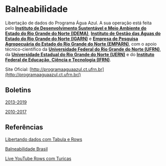 # Balneabilidade

Libertação de dados do Programa Água Azul. A sua operação está feita pelo **[Instituto de Desenvolvimento Sustentável e Meio Ambiente do Estado do Rio Grande do Norte (IDEMA)](http://www.idema.rn.gov.br/)**, **[Instituto de Gestão das Águas do Estado do Rio Grande do Norte (IGARN)](http://igarn.rn.gov.br/)** e **[Empresa de Pesquisa Agropecuária do Estado do Rio Grande do Norte (EMPARN)](http://www.emparn.rn.gov.br)**, com o apoio técnico-científico da **[Universidade Federal do Rio Grande do Norte (UFRN)](https://ufrn.br/)**, da **[Universidade Estadual do Rio Grande do Norte (UERN)](http://portal.uern.br/)** e do **[Instituto Federal de Educação, Ciência e Tecnologia (IFRN)](http://portal.ifrn.edu.br/)**.

Site Oficial: [http://programaaguaazul.ct.ufrn.br](http://programaaguaazul.ct.ufrn.br/)

## Boletins

[2013-2019](http://www.idema.rn.gov.br/Conteudo.asp?TRAN=CATALG&TARG=55&ACT=&PAGE=0&PARM=&LBL=Gest%E3o+Ambiental)

[2010-2017](http://programaaguaazul.ct.ufrn.br/boletins/)

## Referências

[Libertando dados com Tabula e Rows](https://escoladedados.org/tutoriais/libertando-dados-com-tabula-e-rows/)

[Balneabilidade Brasil](https://github.com/turicas/balneabilidade-brasil)

[Live YouTube Rows com Turicas](https://youtu.be/ejLTO_J3DB4)
